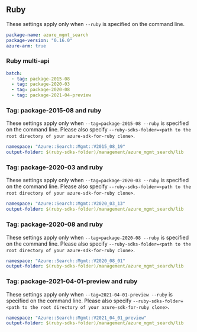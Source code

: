 ## Ruby

These settings apply only when `--ruby` is specified on the command line.

``` yaml
package-name: azure_mgmt_search
package-version: "0.16.0"
azure-arm: true
```

### Ruby multi-api

``` yaml $(ruby) && $(multiapi)
batch:
  - tag: package-2015-08
  - tag: package-2020-03
  - tag: package-2020-08
  - tag: package-2021-04-preview
```

### Tag: package-2015-08 and ruby

These settings apply only when `--tag=package-2015-08 --ruby` is specified on the command line.
Please also specify `--ruby-sdks-folder=<path to the root directory of your azure-sdk-for-ruby clone>`.

``` yaml $(tag) == 'package-2015-08' && $(ruby)
namespace: "Azure::Search::Mgmt::V2015_08_19"
output-folder: $(ruby-sdks-folder)/management/azure_mgmt_search/lib
```

### Tag: package-2020-03 and ruby

These settings apply only when `--tag=package-2020-03 --ruby` is specified on the command line.
Please also specify `--ruby-sdks-folder=<path to the root directory of your azure-sdk-for-ruby clone>`.

``` yaml $(tag) == 'package-2020-03' && $(ruby)
namespace: "Azure::Search::Mgmt::V2020_03_13"
output-folder: $(ruby-sdks-folder)/management/azure_mgmt_search/lib
```

### Tag: package-2020-08 and ruby

These settings apply only when `--tag=package-2020-08 --ruby` is specified on the command line.
Please also specify `--ruby-sdks-folder=<path to the root directory of your azure-sdk-for-ruby clone>`.

``` yaml $(tag) == 'package-2020-08' && $(ruby)
namespace: "Azure::Search::Mgmt::V2020_08_01"
output-folder: $(ruby-sdks-folder)/management/azure_mgmt_search/lib
```

### Tag: package-2021-04-01-preview and ruby

These settings apply only when `--tag=2021-04-01-preview --ruby` is specified on the command line.
Please also specify `--ruby-sdks-folder=<path to the root directory of your azure-sdk-for-ruby clone>`.

``` yaml $(tag) == '2021-04-01-preview' && $(ruby)
namespace: "Azure::Search::Mgmt::V2021_04_01_preview"
output-folder: $(ruby-sdks-folder)/management/azure_mgmt_search/lib
```
